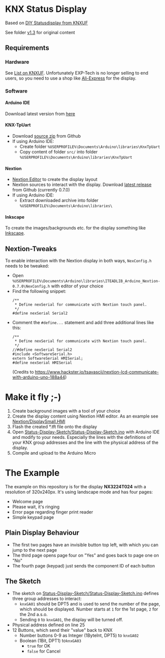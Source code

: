 # KNX Status Display

Based on [DIY Statusdisplay from KNXUF](https://knx-user-forum.de/forum/%C3%B6ffentlicher-bereich/knx-eib-forum/diy-do-it-yourself/1442271-diy-statusdisplay)

See folder [v1.3](v1.3) for original content

## Requirements

### Hardware

See [List on KNXUF](https://knx-user-forum.de/forum/%C3%B6ffentlicher-bereich/knx-eib-forum/diy-do-it-yourself/1442271-diy-statusdisplay#post1736599). Unfortunately EXP-Tech is no longer selling to end users, so you need to use a shop like [Ali-Express](https://de.aliexpress.com/wholesale?catId=0&initiative_id=SB_20220129141429&origin=y&SearchText=Nextion+HMI+2.4) for the display.

### Software

#### Arduino IDE

Download latest version from [here](https://www.arduino.cc/en/software)

#### KNX-TpUart

* Download [source zip](https://github.com/majuss/KnxTpUart/archive/refs/heads/master.zip) from Github
* If using Arduino IDE:
  * Create folder `%USERPROFILE%\Documents\Arduino\libraries\KnxTpUart`
  * Copy content of folder `src/` into folder `%USERPROFILE%\Documents\Arduino\libraries\KnxTpUart`

#### Nextion

* [Nextion Editor](https://nextion.tech/nextion-editor/) to create the display layout
* Nextion sources to interact with the display. Download [latest release](https://github.com/itead/ITEADLIB_Arduino_Nextion/releases/tag/v0.7.0) from Github (currently 0.7.0)
* If using Arduino IDE:
  * Extract downloaded archive into folder `%USERPROFILE%\Documents\Arduino\libraries\`

#### Inkscape

To create the images/backgrounds etc. for the display something like [Inkscape](https://inkscape.org/).

## Nextion-Tweaks

To enable interaction with the Nextion display in both ways, `NexConfig.h` needs to be tweaked:

* Open `%USERPROFILE%\Documents\Arduino\libraries\ITEADLIB_Arduino_Nextion-0.7.0\NexConfig.h` with editor of your choice
* Find the following snippet:
  ```
  /**
   * Define nexSerial for communicate with Nextion touch panel. 
   */
  #define nexSerial Serial2
  ```
* Comment the `#define...` statement and add three additional lines like this:
  ```
  /**
   * Define nexSerial for communicate with Nextion touch panel. 
   */
  //#define nexSerial Serial2
  #include <SoftwareSerial.h>
  extern SoftwareSerial HMISerial;
  #define nexSerial HMISerial
  ```
  (Credits to https://www.hackster.io/tsavascii/nextion-lcd-communicate-with-arduino-uno-188a44)

# Make it fly ;-)
1. Create background images with a tool of your choice
2. Create the display content using Nextion HMI editor. As an example see [Nextion/DisplaySmall.HMI](Nextion/DisplaySmall.HMI)
3. Flash the created *.tft file onto the display
4. Open [Status-Display-Sketch/Status-Display-Sketch.ino](Status-Display-Sketch/Status-Display-Sketch.ino) with Arduino IDE and modify to your needs. Especially the lines with the definitions of your KNX group addresses and the line with the physical address of the display.
5. Compile and upload to the Arduino Micro

# The Example
The example on this repository is for the display **NX3224T024** with a resolution of 320x240px. It's using landscape mode and has four pages:
* Welcome page
* Please wait, it's ringing
* Error page regarding finger print reader
* Simple keypad page

## Plain Display Behaviour
* The first two pages have an invisible button top left, with which you can jump to the next page
* The third page opens page four on "Yes" and goes back to page one on "No"
* The fourth page (keypad) just sends the component ID of each button

## The Sketch
* The sketch on [Status-Display-Sketch/Status-Display-Sketch.ino](Status-Display-Sketch/Status-Display-Sketch.ino) defines three group addresses to interact:
  * `knxGA01` should be DPT5 and is used to send the number of the page, which should be displayed. Number starts at `1` for the 1st page, `2` for the 2nd a.s.o. 
  * Sending `0` to `knxGA01`, the display will be turned off.
* Physical address defined on line 25
* 12 Buttons, which send their "value" back to KNX
  * Number buttons 0-9 as Integer (1ByteInt, DPT5) to `knxGA02`
  * Boolean (1Bit, DPT1) to`knxGA03`
    * `true` for OK
    * `false` for Cancel